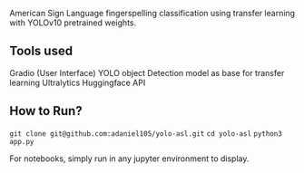 American Sign Language fingerspelling classification using transfer learning with YOLOv10 pretrained weights.

## Tools used
Gradio (User Interface)
YOLO object Detection model as base for transfer learning
Ultralytics
Huggingface API

## How to Run?
```git clone git@github.com:adaniel105/yolo-asl.git```
```cd yolo-asl```
```python3 app.py```

For notebooks, simply run in any jupyter environment to display.